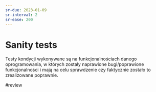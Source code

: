 ```yaml
---
sr-due: 2023-01-09
sr-interval: 2
sr-ease: 200
---
```


# Sanity tests

Testy kondycji wykonywane są na funkcjonalnościach danego oprogramowania, w których zostały naprawione bugi/poprawione funkcjonalności i mają na celu sprawdzenie czy faktycznie zostało to zrealizowane poprawnie.

#review